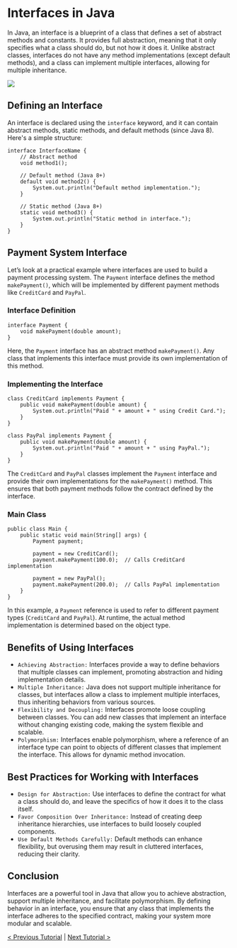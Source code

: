 # Interfaces in Java
In Java, an interface is a blueprint of a class that defines a set of abstract methods and constants. It provides full abstraction, meaning that it only specifies what a class should do, but not how it does it. Unlike abstract classes, interfaces do not have any method implementations (except default methods), and a class can implement multiple interfaces, allowing for multiple inheritance.

[![](https://markdown-videos-api.jorgenkh.no/youtube/-wRSygVRP9s)](https://youtu.be/-wRSygVRP9s)

## Defining an Interface
An interface is declared using the `interface` keyword, and it can contain abstract methods, static methods, and default methods (since Java 8). Here's a simple structure:
```
interface InterfaceName {
    // Abstract method
    void method1();
    
    // Default method (Java 8+)
    default void method2() {
        System.out.println("Default method implementation.");
    }

    // Static method (Java 8+)
    static void method3() {
        System.out.println("Static method in interface.");
    }
}
```

## Payment System Interface
Let’s look at a practical example where interfaces are used to build a payment processing system. The `Payment` interface defines the method `makePayment()`, which will be implemented by different payment methods like `CreditCard` and `PayPal`.

### Interface Definition
```
interface Payment {
    void makePayment(double amount);
}
```
Here, the `Payment` interface has an abstract method `makePayment()`. Any class that implements this interface must provide its own implementation of this method.

### Implementing the Interface
```
class CreditCard implements Payment {
    public void makePayment(double amount) {
        System.out.println("Paid " + amount + " using Credit Card.");
    }
}

class PayPal implements Payment {
    public void makePayment(double amount) {
        System.out.println("Paid " + amount + " using PayPal.");
    }
}
```
The `CreditCard` and `PayPal` classes implement the `Payment` interface and provide their own implementations for the `makePayment()` method. This ensures that both payment methods follow the contract defined by the interface.

### Main Class
```
public class Main {
    public static void main(String[] args) {
        Payment payment;

        payment = new CreditCard();
        payment.makePayment(100.0);  // Calls CreditCard implementation

        payment = new PayPal();
        payment.makePayment(200.0);  // Calls PayPal implementation
    }
}
```
In this example, a `Payment` reference is used to refer to different payment types (`CreditCard` and `PayPal`). At runtime, the actual method implementation is determined based on the object type.

## Benefits of Using Interfaces
* `Achieving Abstraction:` Interfaces provide a way to define behaviors that multiple classes can implement, promoting abstraction and hiding implementation details.
* `Multiple Inheritance:` Java does not support multiple inheritance for classes, but interfaces allow a class to implement multiple interfaces, thus inheriting behaviors from various sources.
* `Flexibility and Decoupling:` Interfaces promote loose coupling between classes. You can add new classes that implement an interface without changing existing code, making the system flexible and scalable.
* `Polymorphism:` Interfaces enable polymorphism, where a reference of an interface type can point to objects of different classes that implement the interface. This allows for dynamic method invocation.

## Best Practices for Working with Interfaces
* `Design for Abstraction:` Use interfaces to define the contract for what a class should do, and leave the specifics of how it does it to the class itself.
* `Favor Composition Over Inheritance:` Instead of creating deep inheritance hierarchies, use interfaces to build loosely coupled components.
* `Use Default Methods Carefully:` Default methods can enhance flexibility, but overusing them may result in cluttered interfaces, reducing their clarity.

## Conclusion
Interfaces are a powerful tool in Java that allow you to achieve abstraction, support multiple inheritance, and facilitate polymorphism. By defining behavior in an interface, you ensure that any class that implements the interface adheres to the specified contract, making your system more modular and scalable.

[< Previous Tutorial](https://github.com/nakulmitra/java-tutorial/blob/master/object-oriented-programming/interfaces/Interfaces.md) | [Next Tutorial >](https://github.com/nakulmitra/java-tutorial/blob/master/object-oriented-programming/abstract/AbstractClasses.md)
